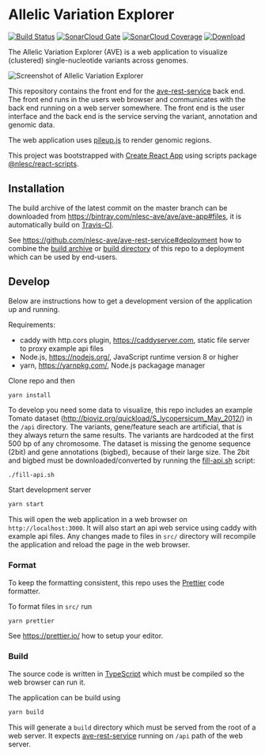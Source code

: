 # Allelic Variation Explorer

[![Build Status](https://travis-ci.org/nlesc-ave/ave-app.svg?branch=master)](https://travis-ci.org/nlesc-ave/ave-app)
[![SonarCloud Gate](https://sonarcloud.io/api/badges/gate?key=nlesc-ave:ave-app)](https://sonarcloud.io/dashboard?id=nlesc-ave:ave-app)
[![SonarCloud Coverage](https://sonarcloud.io/api/badges/measure?key=nlesc-ave:ave-app&metric=coverage)](https://sonarcloud.io/component_measures/domain/Coverage?id=nlesc-ave:ave-app)
[![Download](https://api.bintray.com/packages/nlesc-ave/ave/ave-app/images/download.svg) ](https://bintray.com/nlesc-ave/ave/ave-app/_latestVersion#files)

The Allelic Variation Explorer (AVE) is a web application to visualize (clustered) single-nucleotide variants across genomes.

![Screenshot of Allelic Variation Explorer](https://github.com/nlesc-ave/ave-rest-service/raw/master/docs/screenshot.png)

This repository contains the front end for the [ave-rest-service](https://github.com/nlesc-ave/ave-rest-service) back end.
The front end runs in the users web browser and communicates with the back end running on a web server somewhere.
The front end is the user interface and the back end is the service serving the variant, annotation and genomic data.

The web application uses [pileup.js](https://github.com/hammerlab/pileup.js) to render genomic regions.

This project was bootstrapped with [Create React App](https://github.com/facebookincubator/create-react-app) using scripts package [@nlesc/react-scripts](https://github.com/NLeSC/create-react-app).

## Installation

The build archive of the latest commit on the master branch can be downloaded from https://bintray.com/nlesc-ave/ave/ave-app#files, it is automatically build on [Travis-CI](https://travis-ci.org/nlesc-ave/ave-app).

See https://github.com/nlesc-ave/ave-rest-service#deployment how to combine the [build archive](https://bintray.com/nlesc-ave/ave/ave-app#files) or [build directory](#build) of this repo to a deployment which can be used by end-users.

## Develop

Below are instructions how to get a development version of the application up and running.

Requirements:

- caddy with http.cors plugin, https://caddyserver.com, static file server to proxy example api files
- Node.js, https://nodejs.org/, JavaScript runtime version 8 or higher
- yarn, https://yarnpkg.com/, Node.js packagage manager

Clone repo and then
```
yarn install
```

To develop you need some data to visualize, this repo includes an example Tomato dataset (http://bioviz.org/quickload/S_lycopersicum_May_2012/) in the `/api` directory. The variants, gene/feature seach are artificial, that is they always return the same results. The variants are hardcoded at the first 500 bp of any chromosome.
The dataset is missing the genome sequence (2bit) and gene annotations (bigbed), because of their large size.
The 2bit and bigbed must be downloaded/converted by running the [fill-api.sh](fill-api.sh) script:
```bash
./fill-api.sh
```

Start development server
```bash
yarn start
```

This will open the web application in a web browser on `http://localhost:3000`.
It will also start an api web service using caddy with example api files.
Any changes made to files in `src/` directory will recompile the application and reload the page in the web browser.

### Format

To keep the formatting consistent, this repo uses the [Prettier](https://prettier.io/) code formatter.

To format files in `src/` run
```bash
yarn prettier
```

See https://prettier.io/ how to setup your editor.

### Build

The source code is written in [TypeScript](https://www.typescriptlang.org/) which must be compiled so the web browser can run it.

The application can be build using
```bash
yarn build
```

This will generate a `build` directory which must be served from the root of a web server.
It expects [ave-rest-service](https://github.com/nlesc-ave/ave-rest-service) running on `/api` path of the web server.
